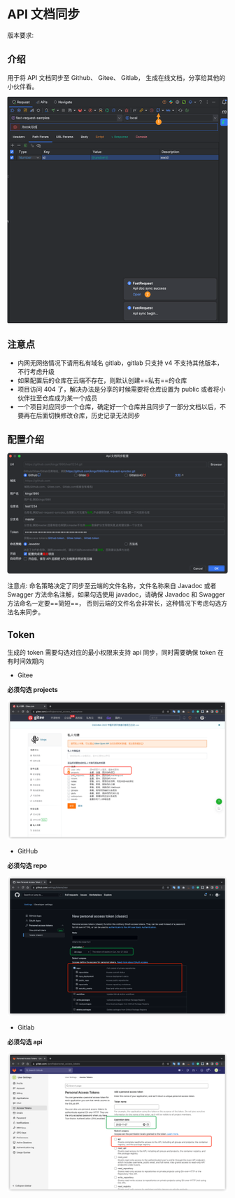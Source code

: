 ---
---

# API 文档同步

版本要求: <Badge text="2022.2.7+" />

## 介绍

用于将 API 文档同步至<ColorIcon icon="github" /> Github、<ColorIcon icon="gitee" /> Gitee、<ColorIcon icon="gitlab" /> Gitlab，
生成在线文档，分享给其他的小伙伴看。

![apiSync](/img/2022.2.7/apiSync.png)

## 注意点

- 内网无网络情况下请用私有域名 gitlab，gitlab 只支持 v4 不支持其他版本，不行考虑升级
- 如果配置后的仓库在云端不存在，则默认创建==私有==的仓库
- 项目访问 404 了，解决办法是分享的时候需要将仓库设置为 public 或者将小伙伴拉至仓库成为某一个成员
- 一个项目对应同步一个仓库，确定好一个仓库并且同步了一部分文档以后，不要再在后面切换修改仓库，历史记录无法同步

## 配置介绍

![apiSyncSetting](/img/2022.2.7/apiSyncSetting.png "同步配置")

注意点: 命名策略决定了同步至云端的文件名称，文件名称来自 Javadoc 或者 Swagger 方法命名注解，如果勾选使用 javadoc，请确保 Javadoc 和 Swagger 方法命名一定要==简短==，
否则云端的文件名会非常长，这种情况下考虑勾选方法名来同步。

## Token

生成的 token 需要勾选对应的最小权限来支持 api 同步，同时需要确保 token 在有时间效期内

- Gitee

**必须勾选 projects**

![giteeToken](/img/2022.2.7/giteeToken.png "Gitee token")

- GitHub

**必须勾选 repo**

![githubToken](/img/2022.2.7/githubToken.png "Github token")

- Gitlab

**必须勾选 api**

![gitlabToken](/img/2022.2.7/gitlabToken.png "Gitlab token")
